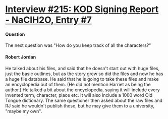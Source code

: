 # [Interview #215: KOD Signing Report - NaClH2O, Entry #7](https://www.theoryland.com/intvmain.php?i=215#7)

#### Question

The next question was "How do you keep track of all the characters?"

#### Robert Jordan

He talked about his files, and said that he doesn't start out with huge files, just the basic outlines, but as the story grew so did the files and now he has a huge file database. He said that he is going to take these files and make an encyclopedia out of them. (He did not mention Harriet as being the author.) He talked a bit about the encyclopedia, saying it will include every invented term, character, place etc. It will also include a 1000 word Old Tongue dictionary. The same questioner then asked about the raw files and RJ said he wouldn't publish those, but he may give them to a university, "maybe my own".

